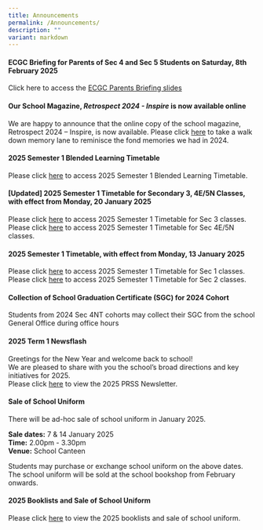 ```yaml
---
title: Announcements
permalink: /Announcements/
description: ""
variant: markdown
---
```

#### ECGC Briefing for Parents of Sec 4 and Sec 5 Students on Saturday, 8th February 2025

Click here to access the [ECGC Parents Briefing slides](/files/Information%20for%20Parents/2025_S45_ECGC_Briefing_for_Parents__Sat_8_Feb_.pdf)


#### Our School Magazine, *Retrospect 2024 - Inspire* is now available online

We are happy to announce that the online copy of the school magazine, Retrospect 2024 – Inspire, is now available. Please click [here](https://online.fliphtml5.com/yhdnr/vzld/#p=1) to take a walk down memory lane to reminisce the fond memories we had in 2024.

#### 2025 Semester 1 Blended Learning Timetable

Please click [here](/files/2025_SEM1_BL_TT_V1a_Classes.pdf) to access 2025 Semester 1 Blended Learning Timetable.


#### [Updated] 2025 Semester 1 Timetable for Secondary 3, 4E/5N Classes, with effect from Monday, 20 January 2025

Please click [here](/files/Announcements/2025/Updated_TT_for_Sec_3_wef_20_Jan.pdf) to access 2025 Semester 1 Timetable for Sec 3 classes. <br>
Please click [here](/files/Announcements/2025/Updated_TT_for_Sec_45N_wef_20_Jan.pdf) to access 2025 Semester 1 Timetable for Sec 4E/5N classes. <br>


#### 2025 Semester 1 Timetable, with effect from Monday, 13 January 2025

Please click [here](/files/Announcements/2025/2025_TERM_1_TT_FOR_SEC_1.pdf) to access 2025 Semester 1 Timetable for Sec 1 classes.<br>
Please click [here](/files/Announcements/2025/2025_TERM_1_TT_FOR_SEC_2.pdf) to access 2025 Semester 1 Timetable for Sec 2 classes.<br>






#### Collection of School Graduation Certificate (SGC) for 2024 Cohort
Students from 2024 Sec 4NT cohorts may collect their SGC from the school General Office during office hours<br>


#### 2025 Term 1 Newsflash

Greetings for the New Year and welcome back to school!<br>
We are pleased to share with you the school’s broad directions and key initiatives for 2025.<br>
Please click [here](/files/Newsflash_Term_1_2025.pdf) to view the 2025 PRSS Newsletter.<br>


#### Sale of School Uniform

There will be ad-hoc sale of school uniform in January 2025.<br>

**Sale dates:** 7 &amp; 14 January 2025<br>
**Time:** 2.00pm - 3.30pm<br>
**Venue:** School Canteen<br>

Students may purchase or exchange school uniform on the above dates. The school uniform will be sold at the school bookshop from February onwards.

#### 2025 Booklists and Sale of School Uniform

Please click [here](/useful-links/information-for-parents/booklist/) to view the 2025 booklists and sale of school uniform.